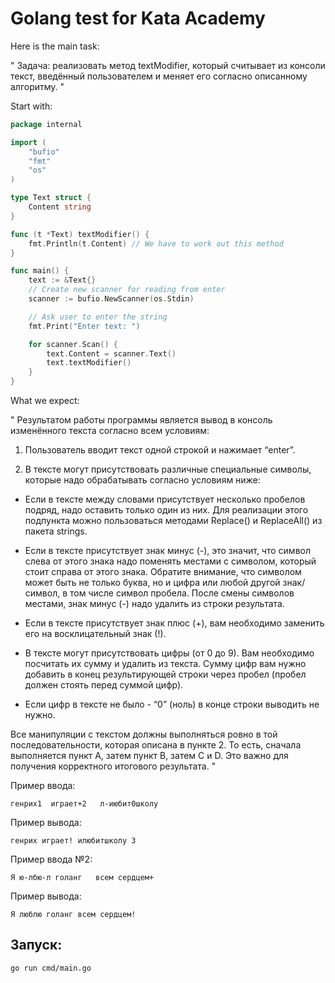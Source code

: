 # Golang test for Kata Academy

Here is the main task:

"
Задача: реализовать метод textModifier,
который считывает из консоли текст,
введённый пользователем и меняет его согласно описанному алгоритму.
"

Start with:

```go
package internal

import (
	"bufio"
	"fmt"
	"os"
)

type Text struct {
	Content string
}

func (t *Text) textModifier() {
	fmt.Println(t.Content) // We have to work out this method
}

func main() {
	text := &Text{}
	// Create new scanner for reading from enter
	scanner := bufio.NewScanner(os.Stdin)

	// Ask user to enter the string
	fmt.Print("Enter text: ")

	for scanner.Scan() {
		text.Content = scanner.Text()
		text.textModifier()
	}
}
```

What we expect:

"
Результатом работы программы является вывод в консоль изменённого текста согласно всем условиям:

1. Пользователь вводит текст одной строкой и нажимает “enter”.

2. В тексте могут присутствовать различные специальные символы, которые надо обрабатывать согласно условиям ниже:

- Если в тексте между словами присутствует несколько пробелов подряд, надо оставить только один из них. 
Для реализации этого подпункта можно пользоваться методами Replace() и ReplaceAll() из пакета strings.

- Если в тексте присутствует знак минус (-), это значит, 
что символ слева от этого знака надо поменять местами с символом,
который стоит справа от этого знака. 
Обратите внимание, что символом может быть не только буква, 
но и цифра или любой другой знак/символ, в том числе символ пробела. 
После смены символов местами, знак минус (-) надо удалить из строки результата.

- Если в тексте присутствует знак плюс (+), 
вам необходимо заменить его на восклицательный знак (!).

- В тексте могут присутствовать цифры (от 0 до 9). 
Вам необходимо посчитать их сумму и удалить из текста. 
Сумму цифр вам нужно добавить в конец результирующей строки через пробел 
(пробел должен стоять перед суммой цифр). 

- Если цифр в тексте не было - “0” (ноль) в конце строки выводить не нужно.

Все манипуляции с текстом должны выполняться ровно в той последовательности, которая описана в пункте 2. То есть,
сначала выполняется пункт A, затем пункт B, затем C и D. Это важно для получения корректного итогового результата.
"

Пример ввода:

```text
генрих1  играет+2   л-июбит0школу
```

Пример вывода:
```text
генрих играет! илюбитшколу 3
```

Пример ввода №2: 

```text
Я ю-лбю-л голанг   всем сердцем+
```

Пример вывода:

```text
Я люблю голанг всем сердцем!
```

## Запуск:

```text
go run cmd/main.go
```
